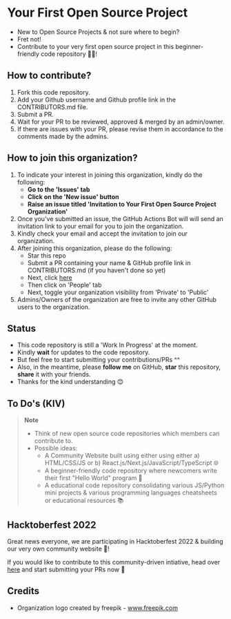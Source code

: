 # Your First Open Source Project
- New to Open Source Projects & not sure where to begin?
- Fret not!
- Contribute to your very first open source project in this beginner-friendly code repository 👨‍💻!

## How to contribute?
1. Fork this code repository.
2. Add your Github username and Github profile link in the CONTRIBUTORS.md file.
3. Submit a PR.
4. Wait for your PR to be reviewed, approved & merged by an admin/owner.
5. If there are issues with your PR, please revise them in accordance to the comments made by the admins.

## How to join this organization?
1. To indicate your interest in joining this organization, kindly do the following:
    - **Go to the 'Issues' tab**
    - **Click on the 'New issue' button**
    - **Raise an issue titled 'Invitation to Your First Open Source Project Organization'**
2. Once you've submitted an issue, the GitHub Actions Bot will will send an invitation link to your email for you to join the organization.
3. Kindly check your email and accept the invitation to join our organization.
4. After joining this organization, please do the following:
    - Star this repo
    - Submit a PR containing your name & GitHub profile link in CONTRIBUTORS.md (if you haven't done so yet)
    - Next, click [here](https://github.com/Your-First-Open-Source-Project)
    - Then click on 'People' tab
    - Next, toggle your organization visibility from 'Private' to 'Public'
5. Admins/Owners of the organization are free to invite any other GitHub users to the organization.

## Status
- This code repository is still a 'Work In Progress' at the moment.
- Kindly **wait** for updates to the code repository.
- But feel free to start submitting your contributions/PRs ^^
- Also, in the meantime, please **follow me** on GitHub, **star** this repository, **share** it with your friends.
- Thanks for the kind understanding 😊

## To Do's (KIV)
> **Note**
> - Think of new open source code repositories which members can contribute to. 
> - Possible ideas:
>   - A Community Website built using either using either a) HTML/CSS/JS or b) React.js/Next.js/JavaScript/TypeScript 🌐
>   - A beginner-friendly code repository where newcomers write their first "Hello World" program 👋
>   - A educational code repository consolidating various JS/Python mini projects & various programming languages cheatsheets or educational resources 📚

## Hacktoberfest 2022
Great news everyone, we are participating in Hacktoberfest 2022 & building our very own community website 🥳!

If you would like to contribute to this community-driven intiative, head over [here](https://github.com/Your-First-Open-Source-Project/Community-Website) and start submitting your PRs now 🎉

## Credits
- Organization logo created by freepik - <a href="https://www.freepik.com/vectors/html">www.freepik.com</a>

